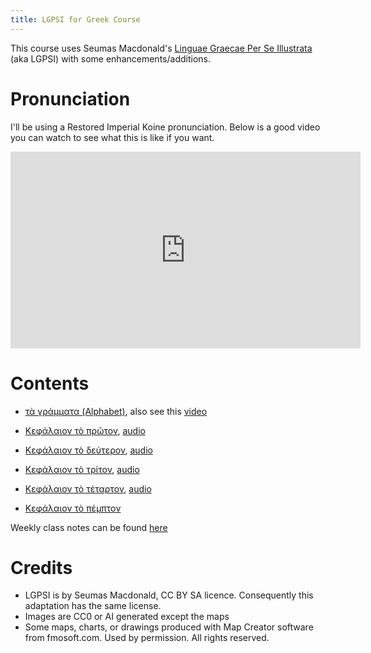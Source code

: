 ```yaml
---
title: LGPSI for Greek Course
---
```


This course uses Seumas Macdonald's [Linguae Graecae Per Se Illustrata](https://github.com/seumasjeltzz/LinguaeGraecaePerSeIllustrata) (aka LGPSI) with some enhancements/additions. 


# Pronunciation

I'll be using a Restored Imperial Koine pronunciation. Below is a good video you can watch to see what this is like if you want. 


<iframe width="560" height="315" src="https://www.youtube.com/embed/94B26pJM2fg?si=Pr2Ali4WYyp1-NCU" title="YouTube video player" frameborder="0" allow="accelerometer; autoplay; clipboard-write; encrypted-media; gyroscope; picture-in-picture; web-share" referrerpolicy="strict-origin-when-cross-origin" allowfullscreen></iframe>

# Contents

- [τὰ γράμματα (Alphabet)](https://docs.google.com/document/d/1Xuk3hO_Cmqgj2MyppuDSK-wGxPPGdWlDIp8hU7ACGHA/edit?tab=t.0), also see this [video](https://www.youtube.com/watch?v=94B26pJM2fg)

- [Κεφάλαιον τὸ πρῶτον](chapter_01.html), [audio](https://youtu.be/CH2t4L-dCWk?si=h7__RP-HEEXJ8HMT)
- [Κεφάλαιον τὸ δεύτερον](chapter_02.html), [audio](https://youtu.be/fyzNzosBtF0?si=UOB-sbtna0T8NEau)
- [Κεφάλαιον τὸ τρίτον](chapter_03.html), [audio](https://youtu.be/bWUX-_xp1GE?si=2JGwUK_1Dn20pr26)
- [Κεφάλαιον τὸ τέταρτον](chapter_04.html), [audio](https://youtu.be/5bShoqPuW8U?si=o8XhuMXnbvdsA58K)
- [Κεφάλαιον τὸ πέμπτον](chapter_05.html)

Weekly class notes can be found [here](class_notes.html)


# Credits


- LGPSI is by Seumas Macdonald, CC BY SA licence. Consequently this adaptation has the same license.
- Images are CC0 or AI generated except the maps
- Some maps, charts, or drawings produced with Map Creator software from fmosoft.com. Used by permission. All rights reserved.
